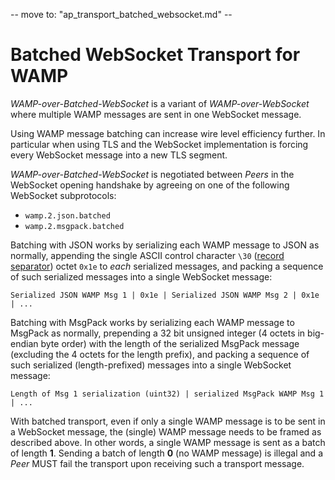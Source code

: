 -- move to: "ap_transport_batched_websocket.md" --

# Batched WebSocket Transport for WAMP

*WAMP-over-Batched-WebSocket* is a variant of *WAMP-over-WebSocket* where multiple WAMP messages are sent in one WebSocket message.

Using WAMP message batching can increase wire level efficiency further. In particular when using TLS and the WebSocket implementation is forcing every WebSocket message into a new TLS segment.

*WAMP-over-Batched-WebSocket* is negotiated between *Peers* in the WebSocket opening handshake by agreeing on one of the following WebSocket subprotocols:

 * `wamp.2.json.batched`
 * `wamp.2.msgpack.batched`

Batching with JSON works by serializing each WAMP message to JSON as normally, appending the single ASCII control character `\30` ([record separator](http://en.wikipedia.org/wiki/Record_separator#Field_separators)) octet `0x1e` to *each* serialized messages, and packing a sequence of such serialized messages into a single WebSocket message:

    Serialized JSON WAMP Msg 1 | 0x1e | Serialized JSON WAMP Msg 2 | 0x1e | ...

Batching with MsgPack works by serializing each WAMP message to MsgPack as normally, prepending a 32 bit unsigned integer (4 octets in big-endian byte order) with the length of the serialized MsgPack message (excluding the 4 octets for the length prefix), and packing a sequence of such serialized (length-prefixed) messages into a single WebSocket message:

    Length of Msg 1 serialization (uint32) | serialized MsgPack WAMP Msg 1 | ...

With batched transport, even if only a single WAMP message is to be sent in a WebSocket message, the (single) WAMP message needs to be framed as described above. In other words, a single WAMP message is sent as a batch of length **1**. Sending a batch of length **0** (no WAMP message) is illegal and a *Peer* MUST fail the transport upon receiving such a transport message.
